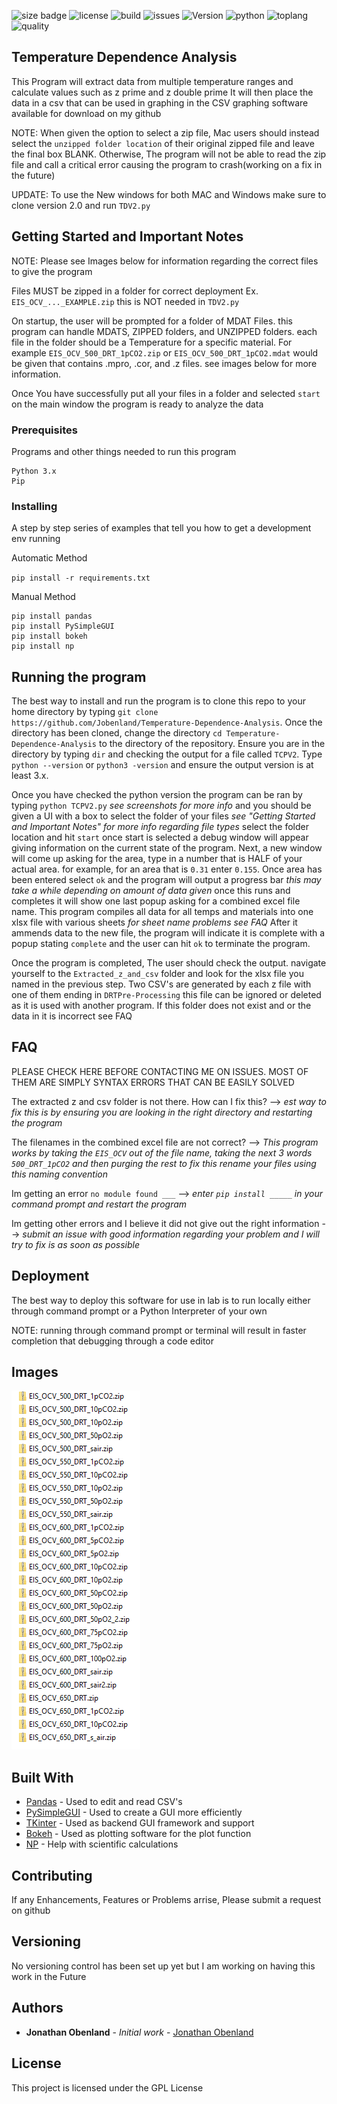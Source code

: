 ![size badge](https://img.shields.io/github/repo-size/Jobenland/Temperature-Dependence-Analysis.svg) ![license](https://img.shields.io/github/license/Jobenland/Temperature-Dependence-Analysis.svg) ![build](https://img.shields.io/badge/Build-Passing-green.svg) ![issues](https://img.shields.io/github/issues/Jobenland/Temperature-Dependence-Analysis.svg) ![Version](https://img.shields.io/badge/Version-1.0.0-blue.svg) ![python](https://img.shields.io/badge/Python-3.x-lightgrey.svg) ![toplang](https://img.shields.io/github/languages/top/Jobenland/Temperature-Dependence-Analysis.svg) ![quality](https://img.shields.io/badge/Code%20Quality-Testing...-red.svg)

## Temperature Dependence Analysis

This Program will extract data from multiple temperature ranges and calculate values such as z prime and z double prime
It will then place the data in a csv that can be used in graphing in the CSV graphing software available for download on my github

NOTE: When given the option to select a zip file, Mac users should instead select the `unzipped folder location` of their original zipped file and leave the final box BLANK. Otherwise, The program will not be able to read the zip file and call a critical error causing the program to crash(working on a fix in the future)

UPDATE: To use the New windows for both MAC and Windows make sure to clone version 2.0 and run `TDV2.py`

## Getting Started and Important Notes
NOTE: Please see Images below for information regarding the correct files to give the program

Files MUST be zipped in a folder for correct deployment Ex. `EIS_OCV_..._EXAMPLE.zip` this is NOT needed in `TDV2.py`

On startup, the user will be prompted for a folder of MDAT Files. this program can handle MDATS, ZIPPED folders, and UNZIPPED folders.
each file in the folder should be a Temperature for a specific material. For example `EIS_OCV_500_DRT_1pCO2.zip` or `EIS_OCV_500_DRT_1pCO2.mdat` would be given that contains .mpro, .cor, and .z files. see images below for more information.

Once You have successfully put all your files in a folder and selected `start` on the main window the program is ready to analyze the data

### Prerequisites

Programs and other things needed to run this program
```
Python 3.x
Pip
```

### Installing

A step by step series of examples that tell you how to get a development env running

Automatic Method

`pip install -r requirements.txt`

Manual Method
```
pip install pandas 
pip install PySimpleGUI
pip install bokeh
pip install np
```

## Running the program

The best way to install and run the program is to clone this repo to your home directory by typing `git clone https://github.com/Jobenland/Temperature-Dependence-Analysis`. Once the directory has been cloned, change the directory `cd Temperature-Dependence-Analysis` to the directory of the repository. Ensure you are in the directory by typing `dir` and checking the output for a file called `TCPV2`. Type `python --version` or `python3 -version` and ensure the output version is at least 3.x.

Once you have checked the python version the program can be ran by typing `python TCPV2.py` *see screenshots for more info* and you should be given a UI with a box to select the folder of your files *see "Getting Started and Important Notes" for more info regarding file types* select the folder location and hit `start` once start is selected a debug window will appear giving information on the current state of the program. Next, a new window will come up asking for the area, type in a number that is HALF of your actual area. for example, for an area that is `0.31` enter `0.155`. Once area has been entered select `ok` and the program will output a progress bar *this may take a while depending on amount of data given* once this runs and completes it will show one last popup asking for a combined excel file name. This program compiles all data for all temps and materials into one xlsx file with various sheets *for sheet name problems see FAQ* After it ammends data to the new file, the program will indicate it is complete with a popup stating `complete` and the user can hit `ok` to terminate the program.

Once the program is completed, The user should check the output. navigate yourself to the `Extracted_z_and_csv` folder and look for the xlsx file you named in the previous step. Two CSV's are generated by each z file with one of them ending in `DRTPre-Processing` this file can be ignored or deleted as it is used with another program. If this folder does not exist and or the data in it is incorrect see FAQ

## FAQ
PLEASE CHECK HERE BEFORE CONTACTING ME ON ISSUES. MOST OF THEM ARE SIMPLY SYNTAX ERRORS THAT CAN BE EASILY SOLVED

The extracted z and csv folder is not there. How can I fix this? -->
    *est way to fix this is by ensuring you are looking in the right directory and restarting the program*
    
The filenames in the combined excel file are not correct? -->
    *This program works by taking the `EIS_OCV` out of the file name, taking the next 3 words `500_DRT_1pCO2` and then purging the rest       to fix this rename your files using this naming convention*
    
Im getting an error `no module found ___` -->
    *enter `pip install _____` in your command prompt and restart the program*
    
Im getting other errors and I believe it did not give out the right information -->
    *submit an issue with good information regarding your problem and I will try to fix is as soon as possible*

## Deployment

The best way to deploy this software for use in lab is to run locally either through command prompt or a Python Interpreter of your own

NOTE: running through command prompt or terminal will result in faster completion that debugging through a code editor

## Images
![Fildes to give](Img/files.png)

## Built With

* [Pandas](https://pandas.pydata.org/) - Used to edit and read CSV's
* [PySimpleGUI](https://pypi.org/project/PySimpleGUI/) - Used to create a GUI more efficiently
* [TKinter](https://docs.python.org/3/library/tkinter.html) - Used as backend GUI framework and support
* [Bokeh](https://bokeh.pydata.org/en/latest/) - Used as plotting software for the plot function
* [NP](http://cs231n.github.io/python-numpy-tutorial/) - Help with scientific calculations

## Contributing

If any Enhancements, Features or Problems arrise, Please submit a request on github

## Versioning

No versioning control has been set up yet but I am working on having this work in the Future 

## Authors

* **Jonathan Obenland** - *Initial work* - [Jonathan Obenland](https://github.com/jobenland)

## License

This project is licensed under the GPL License
